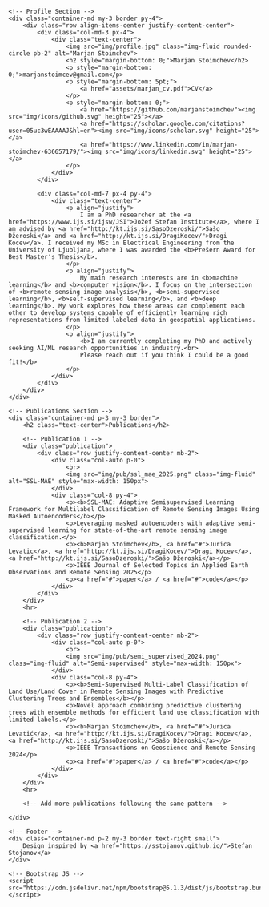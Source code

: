 <!DOCTYPE html>
<html lang="en">
<head>
    <title>Marjan Stoimchev</title>
    <meta charset="utf-8">
    <meta name="viewport" content="width=device-width, initial-scale=1">
    <!-- Bootstrap CSS -->
    <link href="https://cdn.jsdelivr.net/npm/bootstrap@5.1.3/dist/css/bootstrap.min.css" rel="stylesheet">
    <link rel="stylesheet" type="text/css" href="main.css">
    <link rel="stylesheet" href="https://fonts.googleapis.com/css?family=Lato">
</head>
<body>
    
    <!-- Profile Section -->
    <div class="container-md my-3 border py-4">
        <div class="row align-items-center justify-content-center">
            <div class="col-md-3 px-4">
                <div class="text-center">
                    <img src="img/profile.jpg" class="img-fluid rounded-circle pb-2" alt="Marjan Stoimchev">
                    <h2 style="margin-bottom: 0;">Marjan Stoimchev</h2>
                    <p style="margin-bottom: 0;">marjanstoimcev@gmail.com</p>
                    <p style="margin-bottom: 5pt;">
                        <a href="assets/marjan_cv.pdf">CV</a>
                    </p>
                    <p style="margin-bottom: 0;">
                        <a href="https://github.com/marjanstoimchev"><img src="img/icons/github.svg" height="25"></a>
                        <a href="https://scholar.google.com/citations?user=05uc3wEAAAAJ&hl=en"><img src="img/icons/scholar.svg" height="25"></a>
                        <a href="https://www.linkedin.com/in/marjan-stoimchev-636657179/"><img src="img/icons/linkedin.svg" height="25"></a>
                    </p>
                </div>
            </div>

            <div class="col-md-7 px-4 py-4">
                <div class="text-center">
                    <p align="justify">
                        I am a PhD researcher at the <a href="https://www.ijs.si/ijsw/JSI">Jožef Stefan Institute</a>, where I am advised by <a href="http://kt.ijs.si/SasoDzeroski/">Sašo Džeroski</a> and <a href="http://kt.ijs.si/DragiKocev/">Dragi Kocev</a>. I received my MSc in Electrical Engineering from the University of Ljubljana, where I was awarded the <b>Prešern Award for Best Master's Thesis</b>.
                    </p>
                    <p align="justify">
                        My main research interests are in <b>machine learning</b> and <b>computer vision</b>. I focus on the intersection of <b>remote sensing image analysis</b>, <b>semi-supervised learning</b>, <b>self-supervised learning</b>, and <b>deep learning</b>. My work explores how these areas can complement each other to develop systems capable of efficiently learning rich representations from limited labeled data in geospatial applications.
                    </p>
                    <p align="justify">
                        <b>I am currently completing my PhD and actively seeking AI/ML research opportunities in industry.<br>
                        Please reach out if you think I could be a good fit!</b>
                    </p>
                </div>
            </div>
        </div>
    </div>

    <!-- Publications Section -->
    <div class="container-md p-3 my-3 border">
        <h2 class="text-center">Publications</h2>

        <!-- Publication 1 -->
        <div class="publication">
            <div class="row justify-content-center mb-2">
                <div class="col-auto p-0">
                    <br>
                    <img src="img/pub/ssl_mae_2025.png" class="img-fluid" alt="SSL-MAE" style="max-width: 150px">
                </div>
                <div class="col-8 py-4">
                    <p><b>SSL-MAE: Adaptive Semisupervised Learning Framework for Multilabel Classification of Remote Sensing Images Using Masked Autoencoders</b></p>
                    <p>Leveraging masked autoencoders with adaptive semi-supervised learning for state-of-the-art remote sensing image classification.</p>
                    <p><b>Marjan Stoimchev</b>, <a href="#">Jurica Levatic</a>, <a href="http://kt.ijs.si/DragiKocev/">Dragi Kocev</a>, <a href="http://kt.ijs.si/SasoDzeroski/">Sašo Džeroski</a></p>
                    <p>IEEE Journal of Selected Topics in Applied Earth Observations and Remote Sensing 2025</p>
                    <p><a href="#">paper</a> / <a href="#">code</a></p>
                </div>
            </div>
        </div>
        <hr>

        <!-- Publication 2 -->
        <div class="publication">
            <div class="row justify-content-center mb-2">
                <div class="col-auto p-0">
                    <br>
                    <img src="img/pub/semi_supervised_2024.png" class="img-fluid" alt="Semi-supervised" style="max-width: 150px">
                </div>
                <div class="col-8 py-4">
                    <p><b>Semi-Supervised Multi-Label Classification of Land Use/Land Cover in Remote Sensing Images with Predictive Clustering Trees and Ensembles</b></p>
                    <p>Novel approach combining predictive clustering trees with ensemble methods for efficient land use classification with limited labels.</p>
                    <p><b>Marjan Stoimchev</b>, <a href="#">Jurica Levatić</a>, <a href="http://kt.ijs.si/DragiKocev/">Dragi Kocev</a>, <a href="http://kt.ijs.si/SasoDzeroski/">Sašo Džeroski</a></p>
                    <p>IEEE Transactions on Geoscience and Remote Sensing 2024</p>
                    <p><a href="#">paper</a> / <a href="#">code</a></p>
                </div>
            </div>
        </div>
        <hr>

        <!-- Add more publications following the same pattern -->

    </div>

    <!-- Footer -->
    <div class="container-md p-2 my-3 border text-right small">
        Design inspired by <a href="https://sstojanov.github.io/">Stefan Stojanov</a>
    </div>

    <!-- Bootstrap JS -->
    <script src="https://cdn.jsdelivr.net/npm/bootstrap@5.1.3/dist/js/bootstrap.bundle.min.js"></script>
</body>
</html>
